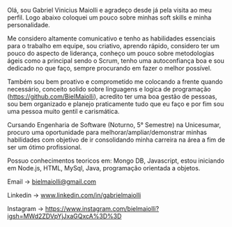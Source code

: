Olá, sou Gabriel Vinicius Maiolli e agradeço desde já pela visita ao meu perfil. Logo abaixo coloquei um pouco sobre minhas soft skills e minha personalidade.

 Me considero altamente comunicativo e tenho as habilidades essenciais para o trabalho em equipe, sou criativo, aprendo rápido, considero ter um pouco do aspecto de liderança, conheço um pouco sobre metodologias ágeis como a principal sendo o Scrum, tenho uma autoconfiança boa e sou dedicado no que faço, sempre procurando em fazer o melhor possível. 

 Também sou bem proativo e comprometido me colocando a frente quando necessário, conceito solido sobre linguagens e logica de programação (https://github.com/BielMaiolli), acredito ter uma boa gestão de pessoas, sou bem organizado e planejo praticamente tudo que eu faço e por fim sou uma pessoa muito gentil e carismática.

 Cursando Engenharia de Software (Noturno, 5° Semestre) na Unicesumar, procuro uma oportunidade para melhorar/ampliar/demonstrar minhas habilidades com objetivo de ir consolidando minha carreira na área a fim de ser um ótimo profissional.

 Possuo conhecimentos teoricos em:
 Mongo DB, Javascript, estou iniciando em Node.js, HTML, MySql, Java, programação orientada a objetos.

Email
-> bielmaiolli@gmail.com

Linkedin
-> www.linkedin.com/in/gabrielmaiolli

Instagram
-> https://www.instagram.com/bielmaiolli?igsh=MWd2ZDVpYjJxaGQxcA%3D%3D
